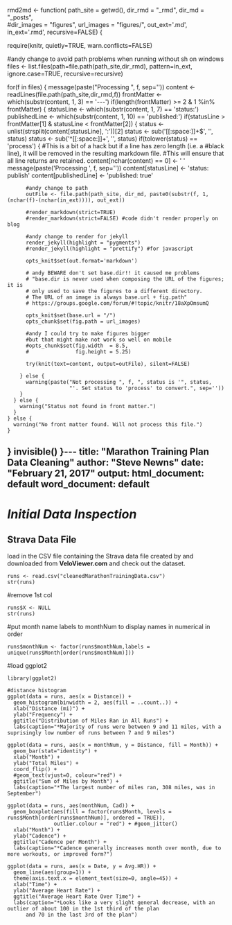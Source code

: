 rmd2md <- function( path_site = getwd(),
                    dir_rmd = "_rmd",
                    dir_md = "_posts",                              
                    #dir_images = "figures",
                    url_images = "figures/",
                    out_ext='.md', 
                    in_ext='.rmd', 
                    recursive=FALSE) {
  
  require(knitr, quietly=TRUE, warn.conflicts=FALSE)

  #andy change to avoid path problems when running without sh on windows 
  files <- list.files(path=file.path(path_site,dir_rmd), pattern=in_ext, ignore.case=TRUE, recursive=recursive)
  
  for(f in files) {
    message(paste("Processing ", f, sep=''))
    content <- readLines(file.path(path_site,dir_rmd,f))
    frontMatter <- which(substr(content, 1, 3) == '---')
    if(length(frontMatter) >= 2 & 1 %in% frontMatter) {
      statusLine <- which(substr(content, 1, 7) == 'status:')
      publishedLine <- which(substr(content, 1, 10) == 'published:')
      if(statusLine > frontMatter[1] & statusLine < frontMatter[2]) {
        status <- unlist(strsplit(content[statusLine], ':'))[2]
        status <- sub('[[:space:]]+$', '', status)
        status <- sub('^[[:space:]]+', '', status)
        if(tolower(status) == 'process') {
          #This is a bit of a hack but if a line has zero length (i.e. a
          #black line), it will be removed in the resulting markdown file.
          #This will ensure that all line returns are retained.
          content[nchar(content) == 0] <- ' '
          message(paste('Processing ', f, sep=''))
          content[statusLine] <- 'status: publish'
          content[publishedLine] <- 'published: true'
          
          #andy change to path
          outFile <- file.path(path_site, dir_md, paste0(substr(f, 1, (nchar(f)-(nchar(in_ext)))), out_ext))
                   
          #render_markdown(strict=TRUE)
          #render_markdown(strict=FALSE) #code didn't render properly on blog
          
          #andy change to render for jekyll
          render_jekyll(highlight = "pygments")
          #render_jekyll(highlight = "prettify") #for javascript
          
          opts_knit$set(out.format='markdown') 
                    
          # andy BEWARE don't set base.dir!! it caused me problems
          # "base.dir is never used when composing the URL of the figures; it is 
          # only used to save the figures to a different directory. 
          # The URL of an image is always base.url + fig.path"
          # https://groups.google.com/forum/#!topic/knitr/18aXpOmsumQ
                    
          opts_knit$set(base.url = "/")
          opts_chunk$set(fig.path = url_images)                     
          
          #andy I could try to make figures bigger
          #but that might make not work so well on mobile
          #opts_chunk$set(fig.width  = 8.5,
          #               fig.height = 5.25)
          
          try(knit(text=content, output=outFile), silent=FALSE)
          
        } else {
          warning(paste("Not processing ", f, ", status is '", status, 
                        "'. Set status to 'process' to convert.", sep=''))
        }
      } else {
        warning("Status not found in front matter.")
      }
    } else {
      warning("No front matter found. Will not process this file.")
    }
  }
  invisible()
}---
title: "Marathon Training Plan Data Cleaning"
author: "Steve Newns"
date: "February 21, 2017"
output:
  html_document: default
  word_document: default
---

# *Initial Data Inspection*

## Strava Data File

load in the CSV file containing the Strava data file created by and downloaded from **VeloViewer.com** and check out the dataset.

```{r load dataset}
runs <- read.csv("cleanedMarathonTrainingData.csv")
str(runs)
```

#remove 1st col
```{r remove 1st col }
runs$X <- NULL
str(runs)
```

#put month name labels to monthNum to display names in numerical in order
```{r fix monthNum}
runs$monthNum <- factor(runs$monthNum,labels = unique(runs$Month[order(runs$monthNum)]))
```


#load ggplot2
```{r plotting}
library(ggplot2)

#distance histogram
ggplot(data = runs, aes(x = Distance)) + 
  geom_histogram(binwidth = 2, aes(fill = ..count..)) + 
  xlab("Distance (mi)") + 
  ylab("Frequency") + 
  ggtitle("Distribution of Miles Ran in All Runs") + 
  labs(caption="*Majority of runs were between 9 and 11 miles, with a suprisingly low number of runs between 7 and 9 miles")
```


```{r miles by month} 
ggplot(data = runs, aes(x = monthNum, y = Distance, fill = Month)) + 
  geom_bar(stat="identity") +
  xlab("Month") + 
  ylab("Total Miles") + 
  coord_flip() + 
  #geom_text(vjust=0, colour="red") +
  ggtitle("Sum of Miles by Month") + 
  labs(caption="*The largest number of miles ran, 308 miles, was in September")
```

```{r cadence by month} 
ggplot(data = runs, aes(monthNum, Cad)) + 
  geom_boxplot(aes(fill = factor(runs$Month, levels = runs$Month[order(runs$monthNum)], ordered = TRUE)), 
               outlier.colour = "red") + #geom_jitter()
  xlab("Month") + 
  ylab("Cadence") + 
  ggtitle("Cadence per Month") + 
  labs(caption="*Cadence generally increases month over month, due to more workouts, or improved form?")
```

```{r HR over time} 
ggplot(data = runs, aes(x = Date, y = Avg.HR)) + 
  geom_line(aes(group=1)) +
  theme(axis.text.x = element_text(size=0, angle=45)) +
  xlab("Time") + 
  ylab("Average Heart Rate") + 
  ggtitle("Average Heart Rate Over Time") + 
  labs(caption="*Looks like a very slight general decrease, with an outlier of about 100 in the 1st third of the plan
      and 70 in the last 3rd of the plan")
 
```
  
  